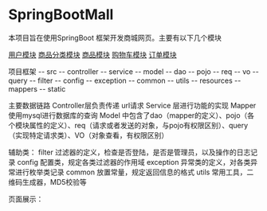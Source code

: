 # SpringBootMall

本项目旨在使用SpringBoot 框架开发商城网页。主要有以下几个模块

[用户模块]()
[商品分类模块]()
[商品模块]()
[购物车模块]()
[订单模块]()

项目框架
-- src
  -- controller
  -- service
  -- model
     -- dao
     -- pojo
     -- req
     -- vo
     -- query
  -- filter
  -- config
  -- exception
  -- common
  -- utils
-- resources
  -- mappers
  -- static

主要数据链路
Controller层负责传递 url请求
Service 层进行功能的实现
Mapper 使用mysql进行数据库的查询 
Model 中包含了dao（mapper的定义）、pojo（各个模块属性的定义）、req（请求或者发送的对象，与pojo有权限区别）、query（实现特定请求类）、VO（对象查看，有权限区别）

辅助类：
filter 过滤器的定义，检查是否登陆，是否是管理员，以及操作的日志记录
config 配置类，规定各类过滤器的作用域
exception 异常类的定义，对各类异常进行枚举类记录
common 放置常量，规定返回信息的格式
utils 常用工具，二维码生成器，MD5校验等

页面展示：

